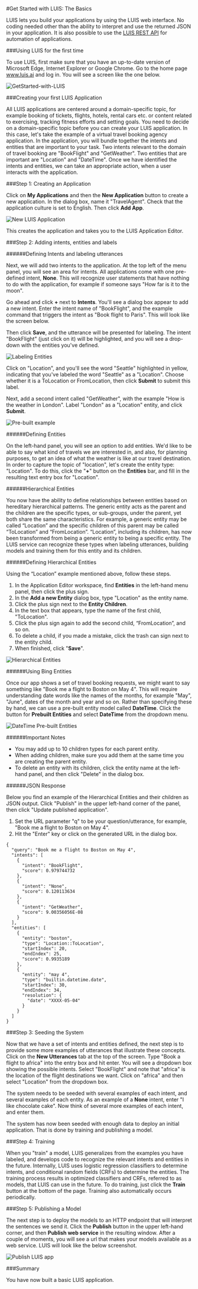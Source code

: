 <!-- NavPath: GetStartedLUISbasics
LinkLabel: Get Started With LUIS-Basics
Url: LUIS-api/documentation/GetStartedWithLUIS-Basics
Weight: 100 -->

#Get Started with LUIS: The Basics

LUIS lets you build your applications by using the LUIS web interface. No coding needed other than the ability to interpret and use the returned JSON in your application. It is also possible to use the [LUIS REST API](https://dev.projectoxford.ai/docs/services/56d95961e597ed0f04b76e58/) for automation of applications.

###Using LUIS for the first time

To use LUIS, first make sure that you have an up-to-date version of Microsoft Edge, Internet Explorer or Google Chrome. Go to the home page www.luis.ai and log in. You will see a screen like the one below. 

![GetStarted-with-LUIS](./Images/log_in_2.png)

###Creating your first LUIS Application

All LUIS applications are centered around a domain-specific topic, for example booking of tickets, flights, hotels, rental cars etc. or content related to exercising, tracking fitness efforts and setting goals. You need to decide on a domain-specific topic before you can create your LUIS application. In this case, let's take the example of a virtual travel booking agency application.
In the application, you will bundle together the intents and entities that are important to your task. Two intents relevant to the domain of travel booking are "BookFlight" and "GetWeather". Two entities that are important are "Location" and "DateTime". Once we have identified the intents and entities, we can take an appropriate action, when a user interacts with the application. 

###Step 1: Creating an Application

Click on **My Applications** and then the **New Application** button to create a new application. In the dialog box, name it "TravelAgent". Check that the application culture is set to English. Then click **Add App**. 

![New LUIS Application](./Images/NewApplication.PNG) 

This creates the application and takes you to the LUIS Application Editor.

###Step 2: Adding intents, entities and labels

######Defining Intents and labeling utterances

Next, we will add two intents to the application. At the top left of the menu panel, you will see an area for intents. All applications come with one pre-defined intent, **None**. This will recognize user statements that have nothing to do with the application, for example if someone says "How far is it to the moon". 

Go ahead and click **+** next to **Intents**. You'll see a dialog box appear to add a new intent. Enter the intent name of "BookFlight", and the example command that triggers the intent as "Book flight to Paris". This will look like the screen below. 

Then click **Save**, and the utterance will be presented for labeling. The intent "BookFlight" (just click on it) will be highlighted, and you will see a drop-down with the entities you've defined. 

![Labeling Entities](./Images/BookFlightEntity.PNG)

Click on "Location", and you'll see the word "Seattle" highlighted in yellow, indicating that you've labeled the word "Seattle" as a "Location". Choose whether it is a ToLocation or FromLocation, then click **Submit** to submit this label. 

Next, add a second intent called "GetWeather", with the example "How is the weather in London". Label "London" as a "Location" entity, and click **Submit**.

![Pre-built example](./Images/prebuilt-example.png)

######Defining Entities
  
On the left-hand panel, you will see an option to add entities. We'd like to be able to say what kind of travels we are interested in, and also, for planning purposes, to get an idea of what the weather is like at our travel destination. In order to capture the topic of "location", let's create the entity type: "Location". To do this, click the "**+**" button on the **Entities** bar, and fill in the resulting text entry box for "Location". 

######Hierarchical Entities
  
You now have the ability to define relationships between entities based on hereditary hierarchical patterns. The generic entity acts as the parent and the children are the specific types, or sub-groups, under the parent, yet both share the same characteristics. For example, a generic entity may be called “Location” and the specific children of this parent may be called “ToLocation” and “FromLocation”. “Location”, including its children, has now been transformed from being a generic entity to being a specific entity. The LUIS service can recognize these types when labeling utterances, building models and training them for this entity and its children. 

######Defining Hierarchical Entities
  
Using the “Location” example mentioned above, follow these steps. 

1.	In the Application Editor workspace, find **Entities** in the left-hand menu panel, then click the plus sign.
2.	In the **Add a new Entity** dialog box, type "Location" as the entity name.
3.	Click the plus sign next to the **Entity Children**.
4.	In the text box that appears, type the name of the first child, "ToLocation".
5.	Click the plus sign again to add the second child, “FromLocation”, and so on.
6.	To delete a child, if you made a mistake, click the trash can sign next to the entity child.
7.	When finished, click "**Save**".

![Hierarchical Entities](./Images/ToandFromLocations.PNG)

######Using Bing Entities

Once our app shows a set of travel booking requests, we might want to say something like "Book me a flight to Boston on May 4". This will require understanding date words like the names of the months, for example "May", "June", dates of the month and year and so on. Rather than specifying these by hand, we can use a pre-built entity model called **DateTime**. Click the button for **Prebuilt Entities** and select **DateTime** from the dropdown menu.

![DateTime Pre-built Entities](./Images/Date-timePre-builtEntity.PNG)

######Important Notes

 * You may add up to 10 children types for each parent entity.
 * When adding children, make sure you add them at the same time you are creating the parent entity.
 * To delete an entity with its children, click the entity name at the left-hand panel, and then click "Delete" in the dialog box.

######JSON Response

Below you find an example of the Hierarchical Entities and their children as JSON output. Click "Publish" in the upper left-hand corner of the panel, then click "Update published application". 

1. Set the URL parameter "q" to be your question/utterance, for example, "Book me a flight to Boston on May 4".
2. Hit the "Enter" key or click on the generated URL in the dialog box. 
```
{
  "query": "Book me a flight to Boston on May 4",
  "intents": [
    {
      "intent": "BookFlight",
      "score": 0.979744732
    },
    {
      "intent": "None",
      "score": 0.120113634
    },
    {
      "intent": "GetWeather",
      "score": 9.00356056E-08
    }
  ],
  "entities": [
    {
      "entity": "boston",
      "type": "Location::ToLocation",
      "startIndex": 20,
      "endIndex": 25,
      "score": 0.9935189
    },
    {
      "entity": "may 4",
      "type": "builtin.datetime.date",
      "startIndex": 30,
      "endIndex": 34,
      "resolution": {
        "date": "XXXX-05-04"
      }
    }
  ]
}

```

###Step 3: Seeding the System

Now that we have a set of intents and entities defined, the next step is to provide some more examples of utterances that illustrate these concepts. Click on the **New Utterances** tab at the top of the screen. Type "Book a flight to africa" into the entry box and hit enter. You will see a dropdown box showing the possible intents. Select "BookFlight" and note that "africa" is the location of the flight destinations we want. Click on "africa" and then select "Location" from the dropdown box. 

The system needs to be seeded with several examples of each intent, and several examples of each entity. As an example of a **None** intent, enter "I like chocolate cake". Now think of several more examples of each intent, and enter them. 

The system has now been seeded with enough data to deploy an initial application. That is done by training and publishing a model.

###Step 4: Training

When you "train" a model, LUIS generalizes from the examples you have labeled, and develops code to recognize the relevant intents and entities in the future. Internally, LUIS uses logistic regression classifiers to determine intents, and conditional random fields (CRFs) to determine the entities. The training process results in optimized classifiers and CRFs, referred to as models, that LUIS can use in the future. To do training, just click the **Train** button at the bottom of the page. Training also automatically occurs periodically. 

###Step 5: Publishing a Model

The next step is to deploy the models to an HTTP endpoint that will interpret the sentences we send it. Click the **Publish** button in the upper left-hand corner, and then **Publish web service** in the resulting window. After a couple of moments, you will see a url that makes your models available as a web service. LUIS will look like the below screenshot.

![Publish LUIS app](./Images/publish.png) 

###Summary

You have now built a basic LUIS application.

